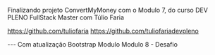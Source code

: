 Finalizando projeto ConvertMyMoney com o Modulo 7, do curso DEV PLENO FullStack Master com Túlio Faria

https://github.com/tuliofaria
https://github.com/tuliofariadevpleno

--- Com atualização Bootstrap Modulo Modulo 8 - Desafio

